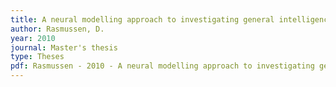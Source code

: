 ```yaml
---
title: A neural modelling approach to investigating general intelligence
author: Rasmussen, D.
year: 2010
journal: Master's thesis
type: Theses
pdf: Rasmussen - 2010 - A neural modelling approach to investigating general intelligence.pdf
---
```

